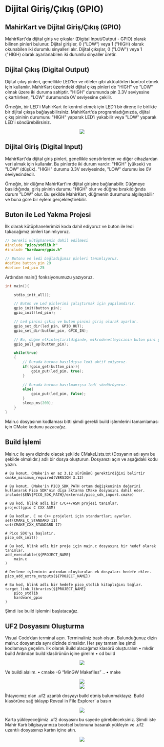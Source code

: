 # Dijital Giriş/Çıkış (GPIO)

## MahirKart ve Dijital Giriş/Çıkış (GPIO)

MahirKart'da dijital giriş ve çıkışlar (Digital Input/Output - GPIO) olarak bilinen pinleri bulunur. Dijital girişler, 0 ("LOW") veya 1 ("HIGH) olarak okunabilen iki durumlu sinyalleri alır. Dijital çıkışlar, 0 ("LOW") veya 1 ("HIGH) olarak ayarlanabilen iki durumlu sinyaller üretir.

## Dijital Çıkış (Digital Output)

Dijital çıkış pinleri, genellikle LED'ler ve röleler gibi aktüatörleri kontrol etmek için kullanılır. MahirKart üzerindeki dijital çıkış pinleri de "HIGH" ve "LOW" olmak üzere iki duruma sahiptir. "HIGH" durumunda pin 3.3V seviyesine çıkartılırken, "LOW" durumunda 0V seviyesine çekilir.

Örneğin, bir LED'i MahirKart ile kontrol etmek için LED'i bir direnç ile birlikte bir dijital çıkışa bağlayabilirsiniz. MahirKart'da programladığınızda, dijital çıkış pininin durumunu "HIGH" yaparak LED'i yakabilir veya "LOW" yaparak LED'i söndürebilirsiniz.

<div style="text-align:center;">
    <img src="/userguide/arduino/img/dijitalsinyal.jpg"  style="width: auto;" />
</div>

## Dijital Giriş (Digital Input)

MahirKart'da dijital giriş pinleri, genellikle sensörlerden ve diğer cihazlardan veri almak için kullanılır. Bu pinlerde iki durum vardır: "HIGH" (yüksek) ve "LOW" (düşük). "HIGH" durumu 3.3V seviyesinde, "LOW" durumu ise 0V seviyesindedir.

Örneğin, bir düğme MahirKart'ım dijital girişine bağlanabilir. Düğmeye basıldığında, giriş pininin durumu "HIGH" olur ve düğme bırakıldığında durum "LOW" olur. Bu şekilde MahirKart, düğmenin durumunu algılayabilir ve buna göre bir eylem gerçekleştirebilir.

## Buton ile Led Yakma Projesi 

İlk olarak kütüphanelerimizi koda dahil ediyoruz ve buton ile ledi takacağımız pinleri tanımlıyoruz.
```c
// Gerekli kütüphanenin dahil edilmesi
#include "pico/stdlib.h"  
#include "hardware/gpio.h"

// Butonu ve ledi bağladığımız pinleri tanımlıyoruz.
#define button_pin 29
#define led_pin 25

```
Ardından main() fonksiyonumuzu yazıyoruz.
```c
int main(){

    stdio_init_all();

    // Buton ve Led pinlerini çalıştırmak için yapılandırır.
    gpio_init(button_pin);
    gpio_init(led_pin);

    // Led pinini çıkış ve buton pinini giriş olarak ayarlar.
    gpio_set_dir(led_pin, GPIO_OUT);
    gpio_set_dir(button_pin, GPIO_IN);

    // Bu, düğme etkinleştirildiğinde, mikrodenetleyicinin buton pini yüksek bir voltajda olacağını garanti eder.
    gpio_pull_up(button_pin);

    while(true)
    {
        // Burada butona basıldıysa ledi aktif ediyoruz.
        if(!gpio_get(button_pin)){
            gpio_put(led_pin, true);
        }
        
        // Burada butona basılmamışsa ledi söndürüyoruz.
        else{
            gpio_put(led_pin, false);
        }
        sleep_ms(200);
    }
}
```

Main.c dosyasının kodlaması bitti şimdi gerekli build işlemlerini tamamlaması için CMake kodunu yazacağız.

## Build İşlemi

Main.c ile aynı dizinde olacak şekilde CMakeLists.txt (Dosyanın adı aynı bu şekilde olmalıdır.) adlı bir dosya oluşturun. Dosyanızı açın ve aşağıdaki kodu yazın.

```
# Bu komut, CMake'in en az 3.12 sürümünü gerektirdiğini belirtir
cmake_minimum_required(VERSION 3.12) 

# Bu komut, CMake'in PICO_SDK_PATH ortam değişkeninin değerini kullanarak Pico SDK'nın dışa aktarma CMake dosyasını dahil eder.
include($ENV{PICO_SDK_PATH}/external/pico_sdk_import.cmake) 

# Bu kod, blink adlı bir C/C++/ASM projesi tanımlar.
project(gpio C CXX ASM)

# Bu kodlar, C ve C++ projeleri için standartları ayarlar.
set(CMAKE_C_STANDARD 11)
set(CMAKE_CXX_STANDARD 17)

# Pico SDK'yı başlatır. 
pico_sdk_init()

# Bu kod, blink adlı bir proje için main.c dosyasını bir hedef olarak tanımlar.
add_executable(${PROJECT_NAME}
    main.c
)

# Derleme işleminin ardından oluşturulan ek dosyaları hedefe ekler.
pico_add_extra_outputs(${PROJECT_NAME})

# Bu kod, blink adlı bir hedefe pico_stdlib kitaplığını bağlar.
target_link_libraries(${PROJECT_NAME}
    pico_stdlib
    hardware_gpio
)

```

Şimdi ise build işlemini başlatacağız.

## UF2 Dosyasını Oluşturma

Visual Code’dan terminal açın. Terminaliniz bash olsun. Bulunduğunuz dizin main.c dosyanızla aynı dizinde olmalıdır. Her şey tamam ise şimdi kodlamaya geçelim.
İlk olarak Build alacağımız klasörü oluşturalım 
•	mkdir build 
Ardından build klasörünün içine girelim
•	cd build 

<div style="text-align:center;">
    <img src="/userguide/c/img/cd-build-gpio.jpg"  style="width: auto;" />
</div>

Ve buildi alalım.
•	cmake -G “MinGW Makefiles” ..
•	make

<div style="text-align:center;">
    <img src="/userguide/c/img/cmake-dijital.jpg"  style="width: auto;" />
</div>

<div style="text-align:center;">
    <img src="/userguide/c/img/make-dijital.jpg"  style="width: auto;" />
</div>

İhtayıcımız olan .uf2 uzantılı dosyayı build etmiş bulunmaktayız. Build klasörüne sağ tıklayıp Reveal in File Explorer’ a basın

<div style="text-align:center;">
    <img src="/userguide/c/img/revial-dijital.jpg"  style="width: auto;" />
</div>

Karta yükleyeceğimiz .uf2 dosyasını bu sayede görebileceksiniz. Şimdi iste Mahir Kartı bilgisayarınıza bootsel butonuna basarak yükleyin ve .uf2 uzantılı dosyasınızı kartın içine atın.

<div style="text-align:center;">
    <img src="/userguide/c/img/bootsel-dijital.jpg"  style="width: auto;" />
</div>

